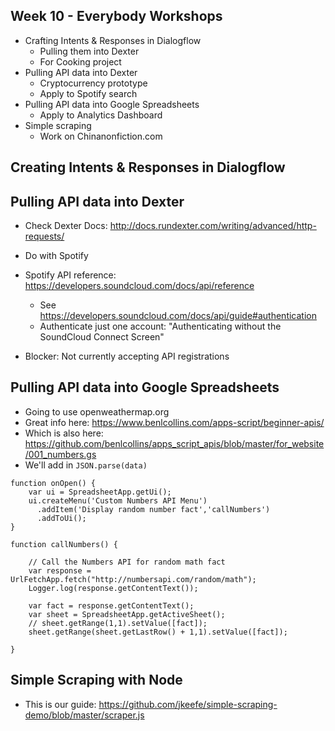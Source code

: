 ## Week 10 - Everybody Workshops

- Crafting Intents & Responses in Dialogflow 
    - Pulling them into Dexter
    - For Cooking project
- Pulling API data into Dexter
    - Cryptocurrency prototype
    - Apply to Spotify search
- Pulling API data into Google Spreadsheets
    - Apply to Analytics Dashboard
- Simple scraping
    - Work on Chinanonfiction.com

## Creating Intents & Responses in Dialogflow


## Pulling API data into Dexter

- Check Dexter Docs: http://docs.rundexter.com/writing/advanced/http-requests/

- Do with Spotify
- Spotify API reference: https://developers.soundcloud.com/docs/api/reference
    - See https://developers.soundcloud.com/docs/api/guide#authentication
    - Authenticate just one account: "Authenticating without the SoundCloud Connect Screen"
- Blocker: Not currently accepting API registrations


## Pulling API data into Google Spreadsheets

- Going to use openweathermap.org
- Great info here: https://www.benlcollins.com/apps-script/beginner-apis/
- Which is also here: https://github.com/benlcollins/apps_script_apis/blob/master/for_website/001_numbers.gs
- We'll add in `JSON.parse(data)`

```
function onOpen() {
    var ui = SpreadsheetApp.getUi();
    ui.createMenu('Custom Numbers API Menu')
      .addItem('Display random number fact','callNumbers')
      .addToUi();
}

function callNumbers() {

    // Call the Numbers API for random math fact
    var response = UrlFetchApp.fetch("http://numbersapi.com/random/math");
    Logger.log(response.getContentText());

    var fact = response.getContentText();
    var sheet = SpreadsheetApp.getActiveSheet();
    // sheet.getRange(1,1).setValue([fact]);
    sheet.getRange(sheet.getLastRow() + 1,1).setValue([fact]);

}
```

## Simple Scraping with Node

- This is our guide: https://github.com/jkeefe/simple-scraping-demo/blob/master/scraper.js


